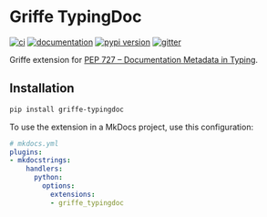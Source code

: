 # Griffe TypingDoc

[![ci](https://github.com/mkdocstrings/griffe-typingdoc/workflows/ci/badge.svg)](https://github.com/mkdocstrings/griffe-typingdoc/actions?query=workflow%3Aci)
[![documentation](https://img.shields.io/badge/docs-mkdocs-708FCC.svg?style=flat)](https://mkdocstrings.github.io/griffe-typingdoc/)
[![pypi version](https://img.shields.io/pypi/v/griffe-typingdoc.svg)](https://pypi.org/project/griffe-typingdoc/)
[![gitter](https://badges.gitter.im/join%20chat.svg)](https://app.gitter.im/#/room/#griffe-typingdoc:gitter.im)

Griffe extension for [PEP 727 – Documentation Metadata in Typing](https://peps.python.org/pep-0727/).

## Installation

```bash
pip install griffe-typingdoc
```

To use the extension in a MkDocs project,
use this configuration:

```yaml
# mkdocs.yml
plugins:
- mkdocstrings:
    handlers:
      python:
        options:
          extensions:
          - griffe_typingdoc
```
